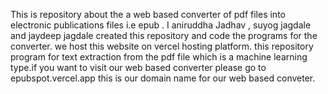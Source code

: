 This is repository about the a web based converter of pdf files into electronic publications files i.e epub .
I aniruddha Jadhav , suyog jagdale and jaydeep jagdale created this repository and code the programs for the converter.
we host this website on vercel hosting platform.
this repository program for text extraction from the pdf file which is a machine learning type.if you want to visit our web based
converter please go to epubspot.vercel.app this is our domain name for our web based conveter.
